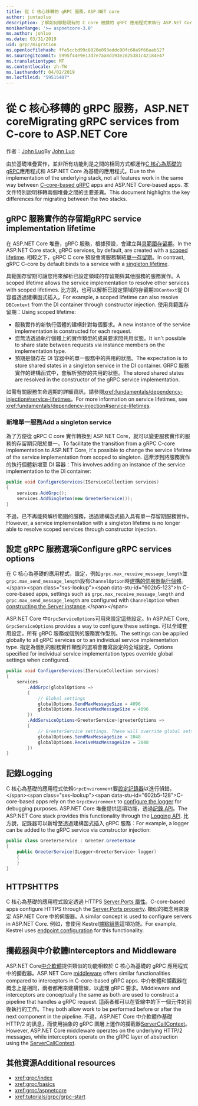 ```yaml
---
title: 從 C 核心移轉的 gRPC 服務，ASP.NET core
author: juntaoluo
description: 了解如何移動現有的 C core 根據的 gRPC 應用程式來執行 ASP.NET Core 堆疊的頂端。
monikerRange: '>= aspnetcore-3.0'
ms.author: johluo
ms.date: 03/31/2019
uid: grpc/migration
ms.openlocfilehash: ffe5ccbd99c6920e093eddc00fc60a9f66aab527
ms.sourcegitcommit: 5995f44e9e13d7e7aa8d193e2825381c42184e47
ms.translationtype: MT
ms.contentlocale: zh-TW
ms.lasthandoff: 04/02/2019
ms.locfileid: "59515407"
---
```

# <a name="migrating-grpc-services-from-c-core-to-aspnet-core"></a><span data-ttu-id="602b5-103">從 C 核心移轉的 gRPC 服務，ASP.NET core</span><span class="sxs-lookup"><span data-stu-id="602b5-103">Migrating gRPC services from C-core to ASP.NET Core</span></span>

<span data-ttu-id="602b5-104">作者：[John Luo](https://github.com/juntaoluo)</span><span class="sxs-lookup"><span data-stu-id="602b5-104">By [John Luo](https://github.com/juntaoluo)</span></span>

<span data-ttu-id="602b5-105">由於基礎堆疊實作，並非所有功能則是之間的相同方式都運作[C 核心為基礎的 gRPC](https://grpc.io/blog/grpc-stacks)應用程式和 ASP.NET Core 為基礎的應用程式。</span><span class="sxs-lookup"><span data-stu-id="602b5-105">Due to the implementation of the underlying stack, not all features work in the same way between [C-core-based gRPC](https://grpc.io/blog/grpc-stacks) apps and ASP.NET Core-based apps.</span></span> <span data-ttu-id="602b5-106">本文件特別說明移轉兩個堆疊之間的主要差異。</span><span class="sxs-lookup"><span data-stu-id="602b5-106">This document highlights the key differences for migrating between the two stacks.</span></span>

## <a name="grpc-service-implementation-lifetime"></a><span data-ttu-id="602b5-107">gRPC 服務實作的存留期</span><span class="sxs-lookup"><span data-stu-id="602b5-107">gRPC service implementation lifetime</span></span>

<span data-ttu-id="602b5-108">在 ASP.NET Core 堆疊，gRPC 服務，根據預設，會建立與[具範圍存留期](xref:fundamentals/dependency-injection#service-lifetimes)。</span><span class="sxs-lookup"><span data-stu-id="602b5-108">In the ASP.NET Core stack, gRPC services, by default, are created with a [scoped lifetime](xref:fundamentals/dependency-injection#service-lifetimes).</span></span> <span data-ttu-id="602b5-109">相較之下，gRPC C core 預設會將服務繫結[單一存留期](xref:fundamentals/dependency-injection#service-lifetimes)。</span><span class="sxs-lookup"><span data-stu-id="602b5-109">In contrast, gRPC C-core by default binds to a service with a [singleton lifetime](xref:fundamentals/dependency-injection#service-lifetimes).</span></span>

<span data-ttu-id="602b5-110">具範圍存留期可讓您用來解析已設定領域的存留期與其他服務的服務實作。</span><span class="sxs-lookup"><span data-stu-id="602b5-110">A scoped lifetime allows the service implementation to resolve other services with scoped lifetimes.</span></span> <span data-ttu-id="602b5-111">比方說，也可以解析已設定領域的存留期`DBContext`從 DI 容器透過建構函式插入。</span><span class="sxs-lookup"><span data-stu-id="602b5-111">For example, a scoped lifetime can also resolve `DBContext` from the DI container through constructor injection.</span></span> <span data-ttu-id="602b5-112">使用具範圍存留期：</span><span class="sxs-lookup"><span data-stu-id="602b5-112">Using scoped lifetime:</span></span>

* <span data-ttu-id="602b5-113">服務實作的新執行個體的建構針對每個要求。</span><span class="sxs-lookup"><span data-stu-id="602b5-113">A new instance of the service implementation is constructed for each request.</span></span>
* <span data-ttu-id="602b5-114">您無法透過執行個體上的實作類型的成員要求間共用狀態。</span><span class="sxs-lookup"><span data-stu-id="602b5-114">It isn't possible to share state between requests via instance members on the implementation type.</span></span>
* <span data-ttu-id="602b5-115">預期是儲存在 DI 容器中的單一服務中的共用的狀態。</span><span class="sxs-lookup"><span data-stu-id="602b5-115">The expectation is to store shared states in a singleton service in the DI container.</span></span> <span data-ttu-id="602b5-116">GRPC 服務實作的建構函式中，會解析預存的共用的狀態。</span><span class="sxs-lookup"><span data-stu-id="602b5-116">The stored shared states are resolved in the constructor of the gRPC service implementation.</span></span> 

<span data-ttu-id="602b5-117">如需有關服務生命週期的詳細資訊，請參閱<xref:fundamentals/dependency-injection#service-lifetimes>。</span><span class="sxs-lookup"><span data-stu-id="602b5-117">For more information on service lifetimes, see <xref:fundamentals/dependency-injection#service-lifetimes>.</span></span>

### <a name="add-a-singleton-service"></a><span data-ttu-id="602b5-118">新增單一服務</span><span class="sxs-lookup"><span data-stu-id="602b5-118">Add a singleton service</span></span>

<span data-ttu-id="602b5-119">為了方便從 gRPC C core 實作轉換到 ASP.NET Core，就可以變更服務實作的服務的存留期只限於單一。</span><span class="sxs-lookup"><span data-stu-id="602b5-119">To facilitate the transition from a gRPC C-core implementation to ASP.NET Core, it's possible to change the service lifetime of the service implementation from scoped to singleton.</span></span> <span data-ttu-id="602b5-120">這牽涉到將服務實作的執行個體新增至 DI 容器：</span><span class="sxs-lookup"><span data-stu-id="602b5-120">This involves adding an instance of the service implementation to the DI container:</span></span>

```csharp
public void ConfigureServices(IServiceCollection services)
{
    services.AddGrpc();
    services.AddSingleton(new GreeterService());
}
```

<span data-ttu-id="602b5-121">不過，已不再能夠解析範圍的服務，透過建構函式插入具有單一存留期服務實作。</span><span class="sxs-lookup"><span data-stu-id="602b5-121">However, a service implementation with a singleton lifetime is no longer able to resolve scoped services through constructor injection.</span></span>

## <a name="configure-grpc-services-options"></a><span data-ttu-id="602b5-122">設定 gRPC 服務選項</span><span class="sxs-lookup"><span data-stu-id="602b5-122">Configure gRPC services options</span></span>

<span data-ttu-id="602b5-123">在 C 核心為基礎的應用程式，設定，例如`grpc.max_receive_message_length`並`grpc.max_send_message_length`設有`ChannelOption`時[建構的伺服器執行個體](https://grpc.io/grpc/csharp/api/Grpc.Core.Server.html#Grpc_Core_Server__ctor_System_Collections_Generic_IEnumerable_Grpc_Core_ChannelOption__)。</span><span class="sxs-lookup"><span data-stu-id="602b5-123">In C-core-based apps, settings such as `grpc.max_receive_message_length` and `grpc.max_send_message_length` are configured with `ChannelOption` when [constructing the Server instance](https://grpc.io/grpc/csharp/api/Grpc.Core.Server.html#Grpc_Core_Server__ctor_System_Collections_Generic_IEnumerable_Grpc_Core_ChannelOption__).</span></span>

<span data-ttu-id="602b5-124">ASP.NET Core 中`GrpcServiceOptions`可用來設定這些設定。</span><span class="sxs-lookup"><span data-stu-id="602b5-124">In ASP.NET Core, `GrpcServiceOptions` provides a way to configure these settings.</span></span> <span data-ttu-id="602b5-125">可以全域套用設定，所有 gRPC 服務或個別的服務實作型別。</span><span class="sxs-lookup"><span data-stu-id="602b5-125">The settings can be applied globally to all gRPC services or to an individual service implementation type.</span></span> <span data-ttu-id="602b5-126">指定為個別的服務實作類型的選項會覆寫設定的全域設定。</span><span class="sxs-lookup"><span data-stu-id="602b5-126">Options specified for individual service implementation types override global settings when configured.</span></span>

```csharp
public void ConfigureServices(IServiceCollection services)
{
    services
        .AddGrpc(globalOptions =>
        {
            // Global settings
            globalOptions.SendMaxMessageSize = 4096
            globalOptions.ReceiveMaxMessageSize = 4096
        })
        .AddServiceOptions<GreeterService>(greeterOptions =>
        {
            // GreeterService settings. These will override global settings
            globalOptions.SendMaxMessageSize = 2048
            globalOptions.ReceiveMaxMessageSize = 2048
        })
}
```

## <a name="logging"></a><span data-ttu-id="602b5-127">記錄</span><span class="sxs-lookup"><span data-stu-id="602b5-127">Logging</span></span>

<span data-ttu-id="602b5-128">C 核心為基礎的應用程式依賴`GrpcEnvironment`要[設定記錄器](https://grpc.io/grpc/csharp/api/Grpc.Core.GrpcEnvironment.html?q=size#Grpc_Core_GrpcEnvironment_SetLogger_Grpc_Core_Logging_ILogger_)以進行偵錯。</span><span class="sxs-lookup"><span data-stu-id="602b5-128">C-core-based apps rely on the `GrpcEnvironment` to [configure the logger](https://grpc.io/grpc/csharp/api/Grpc.Core.GrpcEnvironment.html?q=size#Grpc_Core_GrpcEnvironment_SetLogger_Grpc_Core_Logging_ILogger_) for debugging purposes.</span></span> <span data-ttu-id="602b5-129">ASP.NET Core 堆疊提供這項功能，透過[記錄 API](xref:fundamentals/logging/index)。</span><span class="sxs-lookup"><span data-stu-id="602b5-129">The ASP.NET Core stack provides this functionality through the [Logging API](xref:fundamentals/logging/index).</span></span> <span data-ttu-id="602b5-130">比方說，記錄器可以新增至透過建構函式插入 gRPC 服務：</span><span class="sxs-lookup"><span data-stu-id="602b5-130">For example, a logger can be added to the gRPC service via constructor injection:</span></span>

```csharp
public class GreeterService : Greeter.GreeterBase
{
    public GreeterService(ILogger<GreeterService> logger)
    {
    }
}
```

## <a name="https"></a><span data-ttu-id="602b5-131">HTTPS</span><span class="sxs-lookup"><span data-stu-id="602b5-131">HTTPS</span></span>

<span data-ttu-id="602b5-132">C 核心為基礎的應用程式設定透過 HTTPS [Server.Ports 屬性](https://grpc.io/grpc/csharp/api/Grpc.Core.Server.html#Grpc_Core_Server_Ports)。</span><span class="sxs-lookup"><span data-stu-id="602b5-132">C-core-based apps configure HTTPS through the [Server.Ports property](https://grpc.io/grpc/csharp/api/Grpc.Core.Server.html#Grpc_Core_Server_Ports).</span></span> <span data-ttu-id="602b5-133">類似的概念用來設定 ASP.NET Core 中的伺服器。</span><span class="sxs-lookup"><span data-stu-id="602b5-133">A similar concept is used to configure servers in ASP.NET Core.</span></span> <span data-ttu-id="602b5-134">例如，會使用 Kestrel[端點組態](xref:fundamentals/servers/kestrel#endpoint-configuration)這項功能。</span><span class="sxs-lookup"><span data-stu-id="602b5-134">For example, Kestrel uses [endpoint configuration](xref:fundamentals/servers/kestrel#endpoint-configuration) for this functionality.</span></span>

## <a name="interceptors-and-middleware"></a><span data-ttu-id="602b5-135">攔截器與中介軟體</span><span class="sxs-lookup"><span data-stu-id="602b5-135">Interceptors and Middleware</span></span>

<span data-ttu-id="602b5-136">ASP.NET Core[中介軟體](xref:fundamentals/middleware/index)提供類似的功能相較於 C 核心為基礎的 gRPC 應用程式中的攔截器。</span><span class="sxs-lookup"><span data-stu-id="602b5-136">ASP.NET Core [middleware](xref:fundamentals/middleware/index) offers similar functionalities compared to interceptors in C-core-based gRPC apps.</span></span> <span data-ttu-id="602b5-137">中介軟體和攔截器在概念上是相同，兩者都用來建構管線，以處理 gRPC 要求。</span><span class="sxs-lookup"><span data-stu-id="602b5-137">Middleware and interceptors are conceptually the same as both are used to construct a pipeline that handles a gRPC request.</span></span> <span data-ttu-id="602b5-138">這兩者都可以在管線中的下一個元件的前後執行的工作。</span><span class="sxs-lookup"><span data-stu-id="602b5-138">They both allow work to be performed before or after the next component in the pipeline.</span></span> <span data-ttu-id="602b5-139">不過，ASP.NET Core 中介軟體作基礎 HTTP/2 的訊息，而使用抽象的 gRPC 圖層上運作的攔截器[ServerCallContext](https://grpc.io/grpc/csharp/api/Grpc.Core.ServerCallContext.html)。</span><span class="sxs-lookup"><span data-stu-id="602b5-139">However, ASP.NET Core middleware operates on the underlying HTTP/2 messages, while interceptors operate on the gRPC layer of abstraction using the [ServerCallContext](https://grpc.io/grpc/csharp/api/Grpc.Core.ServerCallContext.html).</span></span>

## <a name="additional-resources"></a><span data-ttu-id="602b5-140">其他資源</span><span class="sxs-lookup"><span data-stu-id="602b5-140">Additional resources</span></span>

* <xref:grpc/index>
* <xref:grpc/basics>
* <xref:grpc/aspnetcore>
* <xref:tutorials/grpc/grpc-start>
